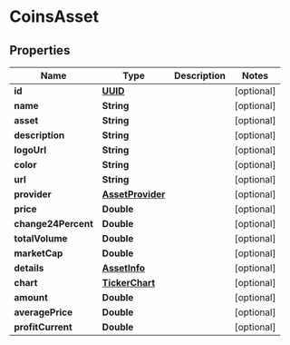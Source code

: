 # CoinsAsset

## Properties
Name | Type | Description | Notes
------------ | ------------- | ------------- | -------------
**id** | [**UUID**](UUID.md) |  |  [optional]
**name** | **String** |  |  [optional]
**asset** | **String** |  |  [optional]
**description** | **String** |  |  [optional]
**logoUrl** | **String** |  |  [optional]
**color** | **String** |  |  [optional]
**url** | **String** |  |  [optional]
**provider** | [**AssetProvider**](AssetProvider.md) |  |  [optional]
**price** | **Double** |  |  [optional]
**change24Percent** | **Double** |  |  [optional]
**totalVolume** | **Double** |  |  [optional]
**marketCap** | **Double** |  |  [optional]
**details** | [**AssetInfo**](AssetInfo.md) |  |  [optional]
**chart** | [**TickerChart**](TickerChart.md) |  |  [optional]
**amount** | **Double** |  |  [optional]
**averagePrice** | **Double** |  |  [optional]
**profitCurrent** | **Double** |  |  [optional]

